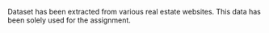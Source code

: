 Dataset has been extracted from various real estate websites. 
This data has been solely used for the assignment.
